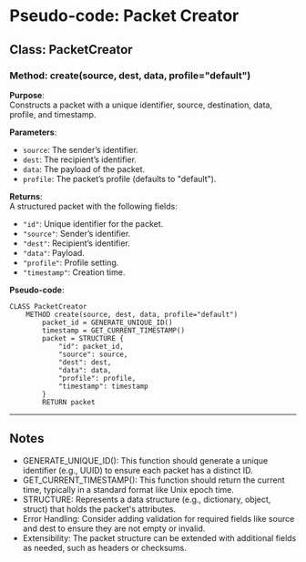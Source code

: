 # Pseudo-code: Packet Creator

## Class: PacketCreator

### Method: create(source, dest, data, profile="default")

**Purpose**:  
Constructs a packet with a unique identifier, source, destination, data, profile, and timestamp.

**Parameters**:  
- `source`: The sender’s identifier.  
- `dest`: The recipient’s identifier.  
- `data`: The payload of the packet.  
- `profile`: The packet’s profile (defaults to "default").

**Returns**:  
A structured packet with the following fields:  
- `"id"`: Unique identifier for the packet.  
- `"source"`: Sender’s identifier.  
- `"dest"`: Recipient’s identifier.  
- `"data"`: Payload.  
- `"profile"`: Profile setting.  
- `"timestamp"`: Creation time.

**Pseudo-code**:  
```pseudo-code
CLASS PacketCreator
    METHOD create(source, dest, data, profile="default")
        packet_id = GENERATE_UNIQUE_ID()
        timestamp = GET_CURRENT_TIMESTAMP()
        packet = STRUCTURE {
            "id": packet_id,
            "source": source,
            "dest": dest,
            "data": data,
            "profile": profile,
            "timestamp": timestamp
        }
        RETURN packet

```  

---

## Notes
- GENERATE_UNIQUE_ID(): This function should generate a unique identifier (e.g., UUID) to ensure each packet has a distinct ID.
- GET_CURRENT_TIMESTAMP(): This function should return the current time, typically in a standard format like Unix epoch time.
- STRUCTURE: Represents a data structure (e.g., dictionary, object, struct) that holds the packet's attributes.
- Error Handling: Consider adding validation for required fields like source and dest to ensure they are not empty or invalid.
- Extensibility: The packet structure can be extended with additional fields as needed, such as headers or checksums.
